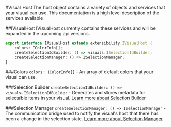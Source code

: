 #Visual Host
The host object contains a variety of objects and services that your visual can use. This documentation is a high level description of the services available.

##IVisualHost
IVisualHost currently contains these services and will be expanded in the upcoming api versions.
```typescript
export interface IVisualHost extends extensibility.IVisualHost {
    colors: IColorInfo[];
    createSelectionIdBuilder: () => visuals.ISelectionIdBuilder;
    createSelectionManager: () => ISelectionManager;
}
```

###Colors
`colors: IColorInfo[]` - An array of default colors that your visual can use.

###Selection Builder
`createSelectionIdBuilder: () => visuals.ISelectionIdBuilder` - Generates and stores metadata for selectable items in your visual. [Learn more about Selection Builder](Selection.md#creating-selection-ids-selectionidbuilder)

###Selection Manager
`createSelectionManager: () => ISelectionManager` - The communication bridge used to notify the visual's host that there has been a change in the selection state. [Learn more about Selection Manager](Selection.md#managing-selection-selectionmanager) 